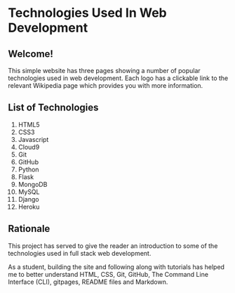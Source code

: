 # Technologies Used In Web Development

## Welcome!

This simple website has three pages showing a number of popular technologies used in web development. 
Each logo has a clickable link to the relevant Wikipedia page which provides you with more information.


## List of Technologies
1. HTML5
2. CSS3
3. Javascript
4. Cloud9
5. Git
6. GitHub
7. Python
8. Flask
9. MongoDB
10. MySQL
11. Django
12. Heroku

## Rationale

This project has served to give the reader an introduction to some of the technologies used in full stack web development. 

As a student, building the site and following along with tutorials has helped me to better understand HTML, CSS, Git, GitHub, The Command Line Interface (CLI), gitpages, README files and Markdown.


